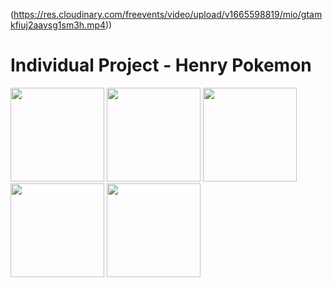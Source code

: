 (https://res.cloudinary.com/freevents/video/upload/v1665598819/mio/gtamkfiuj2aavsg1sm3h.mp4))

# Individual Project - Henry Pokemon

<img height="150" src="https://res.cloudinary.com/freevents/image/upload/v1665599441/mio/komxdevjed92dorrvjoc.png" />
<img height="150" src="https://res.cloudinary.com/freevents/image/upload/v1665599440/mio/svldva4bgzsntipehgb2.png" />
<img height="150" src="https://res.cloudinary.com/freevents/image/upload/v1665599440/mio/pybq9iwygzaawznjwnyw.png" />
<img height="150" src="https://res.cloudinary.com/freevents/image/upload/v1665599440/mio/x4yhrpkvweca9drkl1ut.png" />
<img height="150" src="https://res.cloudinary.com/freevents/image/upload/v1665599441/mio/uil9aj2l8mmkjyb2ggaw.png" />
